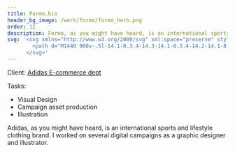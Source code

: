 ```yaml
---
title: Formo.bio
header_bg_image: /work/formo/formo_hero.png
order: 12
description: Formo, as you might have heard, is an international sports and lifestyle clothing brand. I worked on several digital campaigns as a graphic designer and illustrator.
svg: '<svg xmlns="http://www.w3.org/2000/svg" xml:space="preserve" style="enable-background:new 0 0 1440 900" viewBox="0 0 1440 900">
        <path d="M1440 900v-.5l-14.1-8.3.4-14.3-14.1-8.3.4-14.2-14.1-8.3.5-14.3-14.2-8.2.5-14.3-14.1-8.3.4-14.2-14.1-8.3.4-14.3-14.1-8.2.5-14.3-14.2-8.3.5-14.2-14.1-8.3.4-14.3-14.1-8.3.4-14.2-14.1-8.3.4-14.3-14.1-8.2.5-14.3-14.2-8.3.5-14.2-14.1-8.3.4-14.3-14.1-8.3.4-14.2-14.1-8.3.4-14.3-14.1-8.2.4-14.3-14.1-8.3.5-14.2-14.2-8.3.5-14.3-14.1-8.3.4-14.2-14.1-8.3.4-14.3-14.1-8.3.4-14.2-14.1-8.3.4-14.3-14.1-8.3.5-14.2-14.2-8.3.5-14.3-14.1-8.3.4-14.2-14.1-8.3.4-14.3-14.1-8.3.4-14.2-14.1-8.3.4-14.3-14.1-8.2.5-14.3-14.2-8.3.5-14.3-14.2-8.2.5-14.3-14.1-8.3.4-14.2-14.1-8.3.4-14.3-14.1-8.3.4-14.3-14.1-8.2.4-14.3-14.1-8.3.4-14.3-14.1-8.3.5-14.2-14.2-8.3.5-14.3-14.2-8.3.4-11.9H707.9l-.1.6 14.1 8.3-.4 14.3 14.1 8.2-.4 14.3 14.1 8.3-.4 14.2 14.1 8.3-.5 14.3 14.2 8.2-.5 14.3 14.1 8.3-.4 14.2 14.1 8.3-.4 14.3 14.1 8.2-.5 14.3 14.2 8.3-.5 14.2 14.1 8.3-.4 14.3 14.1 8.3-.4 14.2 14.1 8.3-.4 14.3 14.1 8.2-.5 14.3 14.2 8.3-.5 14.2 14.2 8.3-.5 14.3 14.1 8.3-.4 14.2 14.1 8.3-.4 14.3 14.1 8.3-.4 14.2 14.1 8.3-.5 14.3 14.2 8.2-.5 14.3 14.1 8.3-.4 14.3 14.1 8.2-.4 14.3 14.1 8.3-.4 14.2 14.1 8.3-.4 14.3 14.1 8.3-.5 14.2 14.2 8.3-.5 14.3 14.2 8.3-.5 14.2 14.1 8.3-.4 14.3 14.1 8.3-.4 14.2 14.1 8.3-.4 14.3 14.1 8.3-.4 14.2 14.1 8.3-.5 14.3 14.2 8.3-.5 14.2 14.1 8.3-.4 14.3 14.1 8.3-.4 14.2 14.1 8.3-.4 14.3 14.1 8.3-.4 14.2 14.1 8.3-.4 14.3 14.1 8.3-.4 14.3 14.1 8.2V900z" style="fill:#ffb7ab"/>
      </svg>'
---
```

<div class="infobox">
  <p>Client: <a href="https://www.adidas-group.com/en/">Adidas E-commerce dept</a></p>
  Tasks:
  <ul>
    <li>Visual Design</li>
    <li>Campaign asset production</li>
    <li>Illustration</li>
  </ul>
</div>
<div>
  <p><span class="drop_cap">A</span>didas, as you might have heard, is an international sports and lifestyle clothing brand. I worked on several digital campaigns as a graphic designer and illustrator.</p>
</div>				
